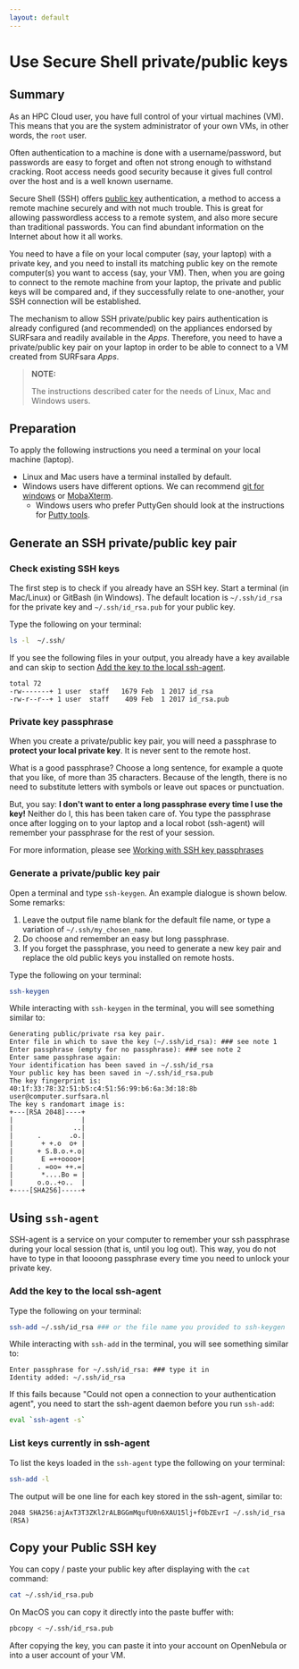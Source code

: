 ```yaml
---
layout: default
---
```


# Use Secure Shell private/public keys

## Summary

As an HPC Cloud user, you have full control of your virtual machines (VM). This means that you are the system administrator of your own VMs, in other words, the `root` user.

Often authentication to a machine is done with a username/password, but passwords are easy to forget and often not strong enough to withstand cracking. Root access needs good security because it gives full control over the host and is a well known username.

Secure Shell (SSH) offers [public key](https://en.wikipedia.org/wiki/Public-key_cryptography) authentication, a method to access a remote machine securely and with not much trouble.
This is great for allowing passwordless access to a remote system, and also more secure than traditional passwords.  You can find abundant information on the Internet about how it all works.

You need to have a file on your local computer (say, your laptop) with a private key, and you need to install its matching public key on the remote computer(s) you want to access (say, your VM). Then, when you are going to connect to the remote machine from your laptop, the private and public keys will be compared and, if they successfully relate to one-another, your SSH connection will be established.

The mechanism to allow SSH private/public key pairs authentication is already configured (and recommended) on the appliances endorsed by SURFsara and readily available in the _Apps_. Therefore, you need to have a private/public key pair on your laptop in order to be able to connect to a VM created from SURFsara _Apps_.

>**NOTE:**
>
> The instructions described cater for the needs of Linux, Mac and Windows users.

## Preparation

To apply the following instructions you need a terminal on your local machine (laptop).

* Linux and Mac users have a terminal installed by default.
* Windows users have different options. We can recommend [git for windows](https://git-for-windows.github.io/) or [MobaXterm](http://mobaxterm.mobatek.net/).
  * Windows users who prefer PuttyGen should look at the instructions for [Putty tools](putty-tools#generate-ssh-key-on-windows-with-puttygen).

## Generate an SSH private/public key pair

### Check existing SSH keys

The first step is to check if you already have an SSH key. Start a terminal (in Mac/Linux) or GitBash (in Windows). The default location is `~/.ssh/id_rsa` for the private key and  `~/.ssh/id_rsa.pub` for your public key.

Type the following on your terminal:

```bash
ls -l  ~/.ssh/
```

If you see the following files in your output, you already have a key available and can skip to section [Add the key to the local ssh-agent](#add-the-key-to-the-local-ssh-agent).

```
total 72
-rw-------+ 1 user  staff   1679 Feb  1 2017 id_rsa
-rw-r--r--+ 1 user  staff    409 Feb  1 2017 id_rsa.pub
```

### Private key passphrase

When you create a private/public key pair, you will need a passphrase to **protect your local private key**. It is never sent to the remote host.

What is a good passphrase? Choose a long sentence, for example a quote that you like, of more than 35 characters. Because of the length, there is no need to substitute letters with symbols or leave out spaces or punctuation.

But, you say: __I don't want to enter a long passphrase every time I use the key!__
Neither do I, this has been taken care of. You type the passphrase once after logging on to your laptop and a local robot (ssh-agent) will remember your passphrase for the rest of your session.

For more information, please see [Working with SSH key passphrases](https://help.github.com/articles/working-with-ssh-key-passphrases/)

### Generate a private/public key pair

Open a terminal and type `ssh-keygen`. An example dialogue is shown below. Some remarks:

1. Leave the output file name blank for the default file name, or type a variation of `~/.ssh/my_chosen_name`.
2. Do choose and remember an easy but long passphrase.
3. If you forget the passphrase, you need to generate a new key pair and replace the old public keys you installed on remote hosts.

Type the following on your terminal:

```bash
ssh-keygen
```

While interacting with `ssh-keygen` in the terminal, you will see something similar to:

```
Generating public/private rsa key pair.
Enter file in which to save the key (~/.ssh/id_rsa): ### see note 1
Enter passphrase (empty for no passphrase): ### see note 2
Enter same passphrase again:
Your identification has been saved in ~/.ssh/id_rsa
Your public key has been saved in ~/.ssh/id_rsa.pub
The key fingerprint is:
40:1f:33:78:32:51:b5:c4:51:56:99:b6:6a:3d:18:8b user@computer.surfsara.nl
The key s randomart image is:
+---[RSA 2048]----+
|                 |
|               ..|
|      .       .o.|
|       + +.o  o+ |
|      + S.B.o.+.o|
|       E =++oooo+|
|      . =oo= ++.=|
|       *....Bo = |
|      o.o..+o..  |
+----[SHA256]-----+
```

## Using `ssh-agent`

SSH-agent is a service on your computer to remember your ssh passphrase during your local session (that is, until you log out). This way, you do not have to type in that loooong passphrase every time you need to unlock your private key.

### Add the key to the local ssh-agent

Type the following on your terminal:

```bash
ssh-add ~/.ssh/id_rsa ### or the file name you provided to ssh-keygen
```

While interacting with `ssh-add` in the terminal, you will see something similar to:

```
Enter passphrase for ~/.ssh/id_rsa: ### type it in
Identity added: ~/.ssh/id_rsa
```

If this fails because "Could not open a connection to your authentication agent", you need to start the ssh-agent daemon before you run `ssh-add`:

```bash
eval `ssh-agent -s`
```

### List keys currently in ssh-agent

To list the keys loaded in the `ssh-agent` type the following on your terminal:

```bash
ssh-add -l
```

The output will be one line for each key stored in the ssh-agent, similar to:

```
2048 SHA256:ajAxT3T3ZKl2rALBGGmMqufU0n6XAU15lj+fObZEvrI ~/.ssh/id_rsa (RSA)
```

## <a name="copy-your-public-ssh-key"></a> Copy your Public SSH key

You can copy / paste your public key after displaying with the `cat` command:

```bash
cat ~/.ssh/id_rsa.pub
```

On MacOS you can copy it directly into the paste buffer with:

```bash
pbcopy < ~/.ssh/id_rsa.pub
```

After copying the key, you can paste it into your account on OpenNebula or into a user account of your VM.
